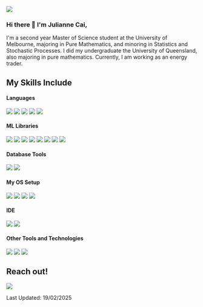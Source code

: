 ![](https://komarev.com/ghpvc/?username=JulianneCai)

### Hi there 👋 I'm Julianne Cai,

I'm a second year Master of Science student at the University of Melbourne, majoring in Pure Mathematics, and minoring in Statistics and Stochastic Processes. I did my undergraduate the University of Queensland, also majoring in pure mathematics. Currently, I am working as an energy trader.

## My Skills Include

<h4> Languages </h4>
<span> 
  <img src="https://img.shields.io/badge/Python-14354C?style=for-the-badge&logo=python&logoColor=white">
  <img src="https://img.shields.io/badge/Java-ED8B00?style=for-the-badge&logo=openjdk&logoColor=white">
  <img src="https://img.shields.io/badge/C-00599C?style=for-the-badge&logo=c&logoColor=white">
  <img src="https://img.shields.io/badge/R-276DC3?style=for-the-badge&logo=r&logoColor=white">
  <img src="https://img.shields.io/badge/MATLAB-white?style=for-the-badge&logo=mcdonalds&logoColor=white&color=c04545">
</span>

<h4> ML Libraries </h4>
<span>
  <img src="https://img.shields.io/badge/scikit--learn-%23F7931E.svg?style=for-the-badge&logo=scikit-learn&logoColor=white">
  <img src="https://img.shields.io/badge/PyTorch-EE4C2C?style=for-the-badge&logo=pytorch&logoColor=white">
  <img src="https://img.shields.io/badge/pandas-%23150458.svg?style=for-the-badge&logo=pandas&logoColor=white">
  <img src="https://img.shields.io/badge/Matplotlib-%23ffffff.svg?style=for-the-badge&logo=Matplotlib&logoColor=black">
  <img src="https://img.shields.io/badge/numpy-%23013243.svg?style=for-the-badge&logo=numpy&logoColor=white">
  <img src="https://img.shields.io/badge/scikit--optimize-000000?style=for-the-badge&logoColor=white">
  <img src="https://img.shields.io/badge/Plotly-%233F4F75.svg?style=for-the-badge&logo=plotly&logoColor=white">
  <img src="https://img.shields.io/badge/xgboost-%8A2BE2?style=for-the-badge&logoColor=black">
</span>

<h4> Database Tools </h4>
<span>
  <img src="https://img.shields.io/badge/SQLite-003B57?style=for-the-badge&logo=sqlite&logoColor=white">
  <img src="https://img.shields.io/badge/MySQL-4479A1?style=for-the-badge&logo=mysql&logoColor=white">
</span>

<h4> My OS Setup </h4>
<span>
  <img src="https://img.shields.io/badge/Linux-FCC624?style=for-the-badge&logo=linux&logoColor=black">
  <img src="https://img.shields.io/badge/Gentoo-54487A?style=for-the-badge&logo=gentoo&logoColor=fff">
  <img src="https://img.shields.io/badge/dwm-1177AA?style=for-the-badge&logo=suckless">
  <img src="https://img.shields.io/badge/X11-F28834?style=for-the-badge&logo=x.org&logoColor=ffffff">
</span>

<h4> IDE </h4>
<span>
<img src="https://img.shields.io/badge/PyCharm-000000?style=for-the-badge&logo=PyCharm&logoColor=white">
<img src="https://custom-icon-badges.demolab.com/badge/Visual%20Studio%20Code-0078d7.svg?style=for-the-badge&logo=vsc&logoColor=white">

<h4> Other Tools and Technologies </h4>
<span>
  <img src="https://img.shields.io/badge/Git-F05032?style=for-the-badge&logo=git&logoColor=white">
  <img src ="https://img.shields.io/badge/Vim-3b883b?style=for-the-badge&logo=vim">
  <img src="https://img.shields.io/badge/-LaTeX-008080?style=for-the-badge&logo=latex&logoColor=white">

</span>

## Reach out!

<a target="_blank" href="https://www.linkedin.com/in/julianne-cai/"><img src="https://img.shields.io/badge/-LinkedIn-0077B5?style=for-the-badge&logo=Linkedin&logoColor=white"></img></a>
<br>
</p>

Last Updated: 19/02/2025

